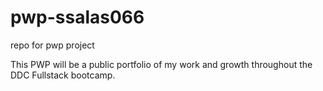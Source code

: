 # pwp-ssalas066
repo for pwp project

This PWP will be a public portfolio of my work and growth throughout the DDC Fullstack bootcamp. 
